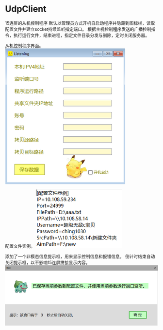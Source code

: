 # UdpClient
15连屏的从机控制程序
默认以管理员方式开机自启动程序并隐藏到图标栏，读取配置文件并建立socket持续监听指定端口。
根据主机控制程序发送的广播控制指令，执行运行文件，结束进程，指定文件目录分发与删除，定时关闭服务器。

从机控制程序界面。
![iamge](https://github.com/Lucifinil0409/UdpClient/blob/master/UdpNetwork/showPic/%E6%8E%A7%E5%88%B6%E7%A8%8B%E5%BA%8F%E2%80%94%E2%80%94%E4%BB%8E%E6%9C%BA%E7%AB%AF.png)

配置文件实例。
![image](https://github.com/Lucifinil0409/UdpClient/blob/master/UdpNetwork/showPic/%E6%8E%A7%E5%88%B6%E7%A8%8B%E5%BA%8F%E2%80%94%E2%80%94%E9%85%8D%E7%BD%AE%E6%96%87%E4%BB%B6%E7%A4%BA%E4%BE%8B.png)

添加了一个非模态信息提示框，用来显示控制信息和报错信息。
倒计时结束自动关闭提示框，以不影响15连屏拼接显示内容。
![image](https://github.com/Lucifinil0409/UdpClient/blob/master/UdpNetwork/showPic/%E6%8E%A7%E5%88%B6%E7%A8%8B%E5%BA%8F%E2%80%94%E2%80%94%E6%B6%88%E6%81%AF%E6%A1%86.png)
